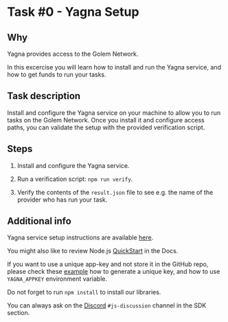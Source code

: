 # Task #0 - Yagna Setup

## Why

Yagna provides access to the Golem Network.

In this excercise you will learn how to install and run the Yagna service, and how to get funds to run your tasks.

## Task description

Install and configure the Yagna service on your machine to allow you to run tasks on the Golem Network. Once you install it and configure access paths, you can validate the setup with the provided verification script.

## Steps

1. Install and configure the Yagna service.

2. Run a verification script: `npm run verify`.

3. Verify the contents of the `result.json` file to see e.g. the name of the provider who has run your task.

## Additional info

Yagna service setup instructions are available [here](https://docs.golem.network/creators/javascript/examples/tools/yagna-installation-for-requestors).

You might also like to review Node.js [QuickStart](https://docs.golem.network/creators/javascript/quickstars/quickstart) in the Docs.

If you want to use a unique app-key and not store it in the GitHub repo, please check these [example](https://docs.golem.network/creators/javascript/examples/using-app-keys) how to generate a unique key, and how to use `YAGNA_APPKEY` environment variable.

Do not forget to run `npm install` to install our libraries.

You can always ask on the [Discord](https://chat.golem.network/) `#js-discussion` channel in the SDK section.

